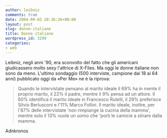 ```yaml
---
author: leibniz
comments: true
date: 2004-09-02 20:36:26+00:00
layout: post
slug: donne-italiane
title: Donne italiane
wordpress_id: 3299
categories:
- web
---
```


Leibniz, negli anni '90, era sconvolto del fatto che gli americani giudicassero molto sexy l'attrice di X-Files. Ma oggi le donne italiane non sono da meno. L'ultimo sondaggio (500 interviste, campione dai 18 ai 64 anni) pubblicato oggi da «Per Me» ne è la riprova:


> Quando le intervistate pensano al marito ideale il 69% ha in mente il proprio marito, il 22% il padre, mentre il 9% pensa ad un attore. Il 60% identifica il marito ideale in Francesco Rutelli, il 29% preferisce Silvio Berlusconi e l'11% Marco Follini. Il marito ideale, inoltre, per l'87% delle intervistate 'non rimpiange la cucina della mamma', mentre solo il 13% vuole un uomo che 'porti le camicie a stirare dalla mamma. 


Adnkronos
